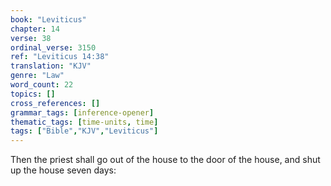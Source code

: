 ```yaml
---
book: "Leviticus"
chapter: 14
verse: 38
ordinal_verse: 3150
ref: "Leviticus 14:38"
translation: "KJV"
genre: "Law"
word_count: 22
topics: []
cross_references: []
grammar_tags: [inference-opener]
thematic_tags: [time-units, time]
tags: ["Bible","KJV","Leviticus"]
---
```

Then the priest shall go out of the house to the door of the house, and shut up the house seven days:
